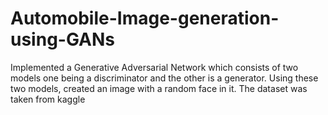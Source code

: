 # Automobile-Image-generation-using-GANs
Implemented a Generative Adversarial Network which consists of two models one being a discriminator and the other is a generator. Using these two models, created an image with a random face in it. The dataset was taken from kaggle 
